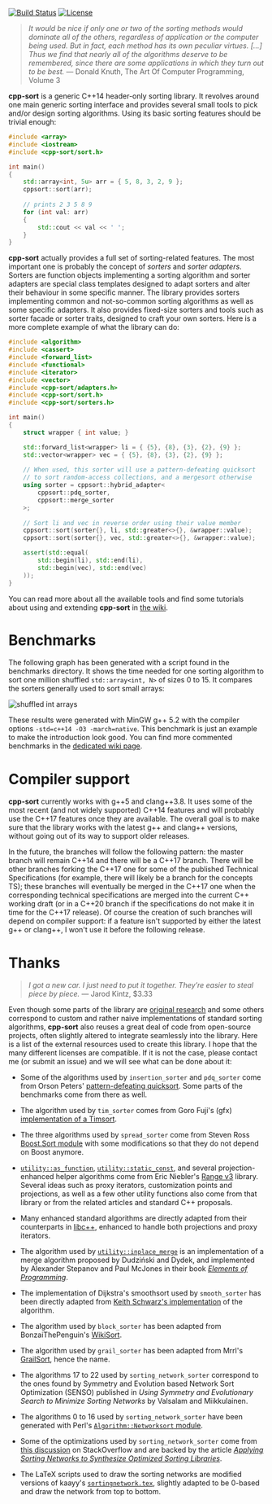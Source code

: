 [![Build Status](https://travis-ci.org/Morwenn/cpp-sort.svg?branch=master)](https://travis-ci.org/Morwenn/cpp-sort)
[![License](http://img.shields.io/:license-mit-blue.svg)](http://doge.mit-license.org)

> *It would be nice if only one or two of the sorting methods would dominate all of the others,
> regardless of application or the computer being used. But in fact, each method has its own
> peculiar virtues. [...] Thus we find that nearly all of the algorithms deserve to be remembered,
> since there are some applications in which they turn out to be best.*
> — Donald Knuth, The Art Of Computer Programming, Volume 3

**cpp-sort** is a generic C++14 header-only sorting library. It revolves
around one main generic sorting interface and provides several small tools
to pick and/or design sorting algorithms. Using its basic sorting features
should be trivial enough:

```cpp
#include <array>
#include <iostream>
#include <cpp-sort/sort.h>

int main()
{
    std::array<int, 5u> arr = { 5, 8, 3, 2, 9 };
    cppsort::sort(arr);
    
    // prints 2 3 5 8 9
    for (int val: arr)
    {
        std::cout << val << ' ';
    }
}
```

**cpp-sort** actually provides a full set of sorting-related features. The most
important one is probably the concept of *sorters* and *sorter adapters*. Sorters
are function objects implementing a sorting algorithm and sorter adapters are
special class templates designed to adapt sorters and alter their behaviour in some
specific manner. The library provides sorters implementing common and not-so-common
sorting algorithms as well as some specific adapters. It also provides fixed-size
sorters and tools such as sorter facade or sorter traits, designed to craft your
own sorters. Here is a more complete example of what the library can do:

```cpp
#include <algorithm>
#include <cassert>
#include <forward_list>
#include <functional>
#include <iterator>
#include <vector>
#include <cpp-sort/adapters.h>
#include <cpp-sort/sort.h>
#include <cpp-sort/sorters.h>

int main()
{
    struct wrapper { int value; }

    std::forward_list<wrapper> li = { {5}, {8}, {3}, {2}, {9} };
    std::vector<wrapper> vec = { {5}, {8}, {3}, {2}, {9} };
    
    // When used, this sorter will use a pattern-defeating quicksort
    // to sort random-access collections, and a mergesort otherwise
    using sorter = cppsort::hybrid_adapter<
        cppsort::pdq_sorter,
        cppsort::merge_sorter
    >;
    
    // Sort li and vec in reverse order using their value member
    cppsort::sort(sorter{}, li, std::greater<>{}, &wrapper::value);
    cppsort::sort(sorter{}, vec, std::greater<>{}, &wrapper::value);

    assert(std::equal(
        std::begin(li), std::end(li),
        std::begin(vec), std::end(vec)
    ));
}
```

You can read more about all the available tools and find some tutorials about using
and extending **cpp-sort** in [the wiki](https://github.com/Morwenn/cpp-sort/wiki).

# Benchmarks

The following graph has been generated with a script found in the benchmarks
directory. It shows the time needed for one sorting algorithm to sort one million
shuffled `std::array<int, N>` of sizes 0 to 15. It compares the sorters generally
used to sort small arrays:

![shuffled int arrays](https://i.imgur.com/GaRHn9x.png)

These results were generated with MinGW g++ 5.2 with the compiler options
`-std=c++14 -O3 -march=native`. This benchmark is just an example to make the
introduction look good. You can find more commented benchmarks in the [dedicated
wiki page](https://github.com/Morwenn/cpp-sort/wiki/Benchmarks).

# Compiler support

**cpp-sort** currently works with g++5 and clang++3.8. It uses some of the most
recent (and not widely supported) C++14 features and will probably use the C++17
features once they are available. The overall goal is to make sure that the library
works with the latest g++ and clang++ versions, without going out of its way to
support older releases.

In the future, the branches will follow the following pattern: the master branch
will remain C++14 and there will be a C++17 branch. There will be other branches
forking the C++17 one for some of the published Technical Specifications (for
example, there will likely be a branch for the concepts TS); these branches will
eventually be merged in the C++17 one when the corresponding technical specifications
are merged into the current C++ working draft (or in a C++20 branch if the
specifications do not make it in time for the C++17 release). Of course the creation
of such branches will depend on compiler support: if a feature isn't supported by
either the latest g++ or clang++, I won't use it before the following release.

# Thanks

> *I got a new car. I just need to put it together. They’re easier to steal piece by
> piece.*
> — Jarod Kintz, $3.33

Even though some parts of the library are [original research](https://github.com/Morwenn/cpp-sort/wiki/Original-research)
and some others correspond to custom and rather naive implementations of standard
sorting algorithms, **cpp-sort** also reuses a great deal of code from open-source
projects, often slightly altered to integrate seamlessly into the library. Here is
a list of the external resources used to create this library. I hope that the many
different licenses are compatible. If it is not the case, please contact me (or
submit an issue) and we will see what can be done about it:

* Some of the algorithms used by `insertion_sorter` and `pdq_sorter` come from
Orson Peters' [pattern-defeating quicksort](https://github.com/orlp/pdqsort). Some
parts of the benchmarks come from there as well.

* The algorithm used by `tim_sorter` comes from Goro Fuji's (gfx) [implementation
of a Timsort](https://github.com/gfx/cpp-TimSort).

* The three algorithms used by `spread_sorter` come from Steven Ross [Boost.Sort
module](http://www.boost.org/doc/libs/1_59_0/libs/sort/doc/html/index.html) with
some modifications so that they do not depend on Boost anymore.

* [`utility::as_function`](https://github.com/Morwenn/cpp-sort/wiki/Miscellaneous-utilities#as_function),
[`utility::static_const`](https://github.com/Morwenn/cpp-sort/wiki/Miscellaneous-utilities#static_const),
and several projection-enhanced helper algorithms come from Eric Niebler's [Range
v3](https://github.com/ericniebler/range-v3) library. Several ideas such as proxy
iterators, customization points and projections, as well as a few other utility
functions also come from that library or from the related articles and standard
C++ proposals.

* Many enhanced standard algorithms are directly adapted from their counterparts
in [libc++](http://libcxx.llvm.org/), enhanced to handle both projections and
proxy iterators.

* The algorithm used by [`utility::inplace_merge`](https://github.com/Morwenn/cpp-sort/wiki/Miscellaneous-utilities#inplace_merge)
is an implementation of a merge algorithm proposed by Dudziński and Dydek, and
implemented by Alexander Stepanov and Paul McJones in their book [*Elements of
Programming*](http://www.elementsofprogramming.com/).

* The implementation of Dijkstra's smoothsort used by `smooth_sorter` has been
directly adapted from [Keith Schwarz's implementation](http://www.keithschwarz.com/interesting/code/?dir=smoothsort)
of the algorithm.

* The algorithm used by `block_sorter` has been adapted from BonzaiThePenguin's
[WikiSort](https://github.com/BonzaiThePenguin/WikiSort).

* The algorithm used by `grail_sorter` has been adapted from Mrrl's
[GrailSort](https://github.com/Mrrl/GrailSort), hence the name.

* The algorithms 17 to 22 used by `sorting_network_sorter` correspond to the ones
found by Symmetry and Evolution based Network Sort Optimization (SENSO) published in
*Using Symmetry and Evolutionary Search to Minimize Sorting Networks* by Valsalam
and Miikkulainen.

* The algorithms 0 to 16 used by `sorting_network_sorter` have been generated with
Perl's [`Algorithm::Networksort` module](http://search.cpan.org/~jgamble/Algorithm-Networksort-1.30/lib/Algorithm/Networksort.pm).

* Some of the optimizations used by `sorting_network_sorter` come from [this
discussion](http://stackoverflow.com/q/2786899/1364752) on StackOverflow and are
backed by the article [*Applying Sorting Networks to Synthesize Optimized Sorting
Libraries*](http://arxiv.org/abs/1505.01962).

* The LaTeX scripts used to draw the sorting networks are modified versions of
kaayy's [`sortingnetwork.tex`](https://github.com/kaayy/kaayy-s-code-sinppets),
slightly adapted to be 0-based and draw the network from top to bottom.
